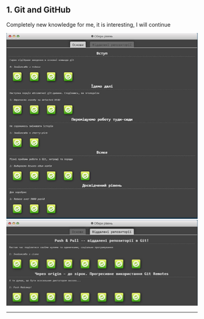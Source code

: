 ## 1. Git and GitHub 
 Completely new knowledge for me, it is interesting, I will continue
 
![Basic GIT](photo1.jpg)
![Remote repositories](photo2.jpg)
***

